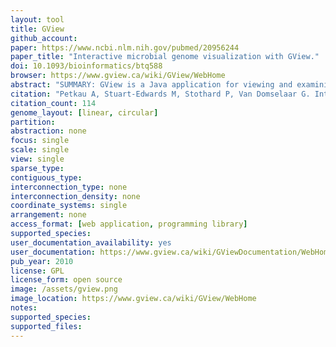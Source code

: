 ```yaml
---
layout: tool 
title: GView
github_account: 
paper: https://www.ncbi.nlm.nih.gov/pubmed/20956244
paper_title: "Interactive microbial genome visualization with GView."
doi: 10.1093/bioinformatics/btq588
browser: https://www.gview.ca/wiki/GView/WebHome
abstract: "SUMMARY: GView is a Java application for viewing and examining prokaryotic genomes in a circular or linear context. It accepts standard sequence file formats and an optional style specification file to generate customizable, publication quality genome maps in bitmap and scalable vector graphics formats. GView features an interactive pan-and-zoom interface, a command-line interface for incorporation in genome analysis pipelines, and a public Application Programming Interface for incorporation in other Java applications. AVAILABILITY: GView is a freely available application licensed under the GNU Public License. The application, source code, documentation, file specifications, tutorials and image galleries are available at http://gview.ca."
citation: "Petkau A, Stuart-Edwards M, Stothard P, Van Domselaar G. Interactive microbial genome visualization with GView. Bioinformatics. academic.oup.com; 2010;26: 3125–3126."
citation_count: 114
genome_layout: [linear, circular]
partition: 
abstraction: none
focus: single
scale: single
view: single
sparse_type: 
contiguous_type: 
interconnection_type: none
interconnection_density: none
coordinate_systems: single
arrangement: none
access_format: [web application, programming library]
supported_species: 
user_documentation_availability: yes
user_documentation: https://www.gview.ca/wiki/GViewDocumentation/WebHome
pub_year: 2010
license: GPL
license_form: open source
image: /assets/gview.png
image_location: https://www.gview.ca/wiki/GView/WebHome
notes: 
supported_species: 
supported_files: 
---
```

